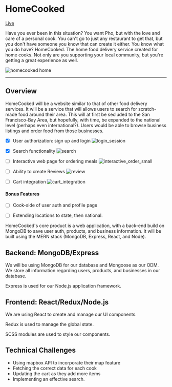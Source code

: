 # HomeCooked

[Live](https://homecooked--app.herokuapp.com/#/)

Have you ever been in this situation? You want Pho, but with the love and care of a personal cook. You can't go to just any restaurant to get that, but you don't have someone you know that can create it either. You know what you do have? HomeCooked. The home food delivery service created for home cooks. Not only are you supporting your local community, but you're getting a great experience as well.

![homecooked home](https://user-images.githubusercontent.com/63718493/124969572-b7d5b500-dfdb-11eb-8168-514bbd4e4023.png)

------------------------------------------------------

## Overview 

HomeCooked will be a website similar to that of other food delivery services.  It will be a service that will allows users to search for scratch-made food around their area.  This will at first be secluded to the San Francisco-Bay Area, but hopefully, with time, be expanded to the national level (perhaps even international?). Users would be able to browse business listings and order food from those businesses.


-  [x] User authorization: sign up and login 
![login_session](https://user-images.githubusercontent.com/63718493/124989229-c62fcb00-dff3-11eb-9dfa-a780131e5c23.gif)

-  [x] Search functionality
![search](https://user-images.githubusercontent.com/63718493/124989245-cc25ac00-dff3-11eb-8b29-38dd99e45bfb.gif)

-  [ ] Interactive web page for ordering meals 
![interactive_order_small](https://user-images.githubusercontent.com/63718493/124989383-ecee0180-dff3-11eb-88ef-fb34cc45f3af.gif)

-  [ ] Ability to create Reviews 
![review](https://user-images.githubusercontent.com/63718493/124989391-f0818880-dff3-11eb-8279-034fb1dcf64d.gif)

-  [ ] Cart integration 
![cart_integration](https://user-images.githubusercontent.com/63718493/124989400-f37c7900-dff3-11eb-99ba-993bb80fb953.gif)


#### Bonus Features 
-  [ ] Cook-side of user auth and profile page 
-  [ ] Extending locations to state, then national.


HomeCooked's core product is a web application, with a back-end build on MongoDB to save user auth, products, and business information. It will be built using the MERN stack (MongoDB, Express, React, and Node). 

## Backend: MongoDB/Express 

We will be using MongoDB for our database and Mongoose as our ODM. We store all information regarding users, products, and businesses in our database.

Express is used for our Node.js application framework.

## Frontend: React/Redux/Node.js 


We are using React to create and manage our UI components.

Redux is used to manage the global state. 

SCSS modules are used to style our components.

## Technical Challenges
* Using mapbox API to incorporate their map feature 
* Fetching the correct data for each cook
* Updating the cart as they add more items
* Implementing an effective search.
